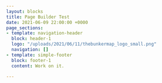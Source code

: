 ```yaml
---
layout: blocks
title: Page Builder Test
date: 2021-06-09 22:00:00 +0000
page_sections:
- template: navigation-header
  block: header-1
  logo: "/uploads/2021/06/11/thebunkermap_logo_small.png"
  navigation: []
- template: simple-footer
  block: footer-1
  content: Work on it.

---
```

